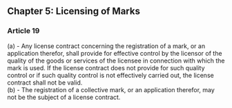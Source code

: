 ## Chapter 5: Licensing of Marks

### Article 19
(a) - Any license contract concerning the registration of a mark, or an application therefor, shall provide for effective control by the licensor of the quality of the goods or services of the licensee in connection with which the mark is used. If the license contract does not provide for such quality control or if such quality control is not effectively carried out, the license contract shall not be valid.  
(b) - The registration of a collective mark, or an application therefor, may not be the subject of a license contract.